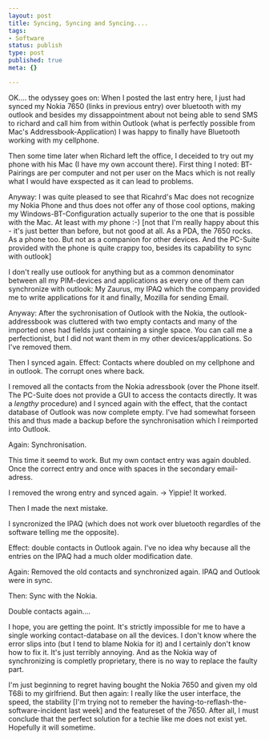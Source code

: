 ```yaml
---
layout: post
title: Syncing, Syncing and Syncing....
tags:
- Software
status: publish
type: post
published: true
meta: {}

---
```

OK.... the odyssey goes on: When I posted the last entry here, I just had synced my Nokia 7650 (links in previous entry) over bluetooth with my outlook and besides my dissappointment about not being able to send SMS to richard and call him from within Outlook (what is perfectly possible from Mac's Addressbook-Application) I was happy to finally have Bluetooth working with my cellphone.

Then some time later when Richard left the office, I deceided to try out my phone with his Mac (I have my own account there). First thing I noted: BT-Pairings are per computer and not per user on the Macs which is not really what I would have exspected as it can lead to problems.

Anyway: I was quite pleased to see that Ricahrd's Mac does not recognize my Nokia Phone and thus does not offer any of those cool options, making my Windows-BT-Configuration actually superior to the one that is possible with the Mac. At least with *my* phone :-) [not that I'm really happy about this - it's just better than before, but not good at all. As a PDA, the 7650 rocks. As a phone too. But not as a companion for other devices. And the PC-Suite provided with the phone is quite crappy too, besides its capability to sync with outlook]

I don't really use outlook for anything but as a common denominator between all my PIM-devices and applications as every one of them can synchronize with outlook: My Zaurus, my IPAQ which the company provided me to write applications for it and finally, Mozilla for sending Email.

Anyway: After the sychronisation of Outlook with the Nokia, the outlook-addressbook was cluttered with two empty contacts and many of the imported ones had fields just containing a single space. You can call me a perfectionist, but I did not want them in my other devices/applications. So I've removed them.

Then I synced again. Effect: Contacts where doubled on my cellphone and in outlook. The corrupt ones where back.

I removed all the contacts from the Nokia adressbook (over the Phone itself. The PC-Suite does not provide a GUI to access the contacts directly. It was a *lengthy* procedure) and I synced again with the effect, that the contact database of Outlook was now complete empty. I've had somewhat forseen this and thus made a backup before the synchronisation which I reimported into Outlook.

Again: Synchronisation.

This time it seemd to work. But my own contact entry was again doubled. Once the correct entry and once with spaces in the secondary email-adress.

I removed the wrong entry and synced again. -> Yippie! It worked.

Then I made the next mistake.

I syncronized the IPAQ (which does not work over bluetooth regardles of the software telling me the opposite).

Effect: double contacts in Outlook again. I've no idea why because all the entries on the IPAQ had a much older modification date.

Again: Removed the old contacts and synchronized again. IPAQ and Outlook were in sync.

Then: Sync with the Nokia.

Double contacts again....

I hope, you are getting the point. It's strictly impossible for me to have a single working contact-database on all the devices. I don't know where the error slips into (but I tend to blame Nokia for it) and I certainly don't know how to fix it. It's just terribly annoying. And as the Nokia way of synchronizing is completly proprietary, there is no way to replace the faulty part.

I'm just beginning to regret having bought the Nokia 7650 and given my old T68i to my girlfriend. But then again: I really like the user interface, the speed, the stability [I'm trying not to remeber the having-to-reflash-the-software-incident last week] and the featureset of the 7650. After all, I must conclude that the perfect solution for a techie like me does not exist yet. Hopefully it will sometime.
